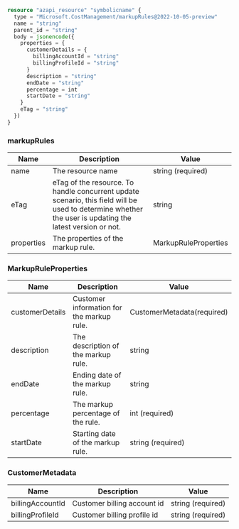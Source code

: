 ```terraform
resource "azapi_resource" "symbolicname" {
  type = "Microsoft.CostManagement/markupRules@2022-10-05-preview"
  name = "string"
  parent_id = "string"
  body = jsonencode({
    properties = {
      customerDetails = {
        billingAccountId = "string"
        billingProfileId = "string"
      }
      description = "string"
      endDate = "string"
      percentage = int
      startDate = "string"
    }
    eTag = "string"
  })
}

```

### markupRules

| Name | Description | Value |
|-|-|-|
| name | The resource name | string (required) |
| eTag | eTag of the resource. To handle concurrent update scenario, this field will be used to determine whether the user is updating the latest version or not. | string |
| properties | The properties of the markup rule. | MarkupRuleProperties |


### MarkupRuleProperties

| Name | Description | Value |
|-|-|-|
| customerDetails | Customer information for the markup rule. | CustomerMetadata(required) |
| description | The description of the markup rule. | string |
| endDate | Ending date of the markup rule. | string |
| percentage | The markup percentage of the rule. | int (required) |
| startDate | Starting date of the markup rule. | string (required) |


### CustomerMetadata

| Name | Description | Value |
|-|-|-|
| billingAccountId | Customer billing account id | string (required) |
| billingProfileId | Customer billing profile id | string (required) |


